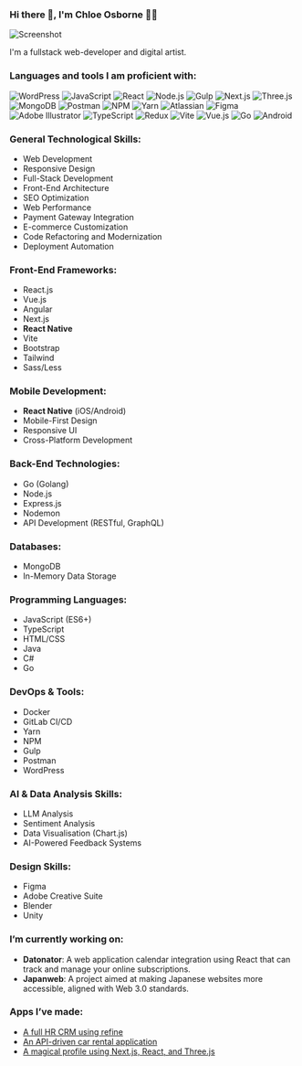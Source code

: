 ### Hi there 👋, I'm Chloe Osborne 👩‍💻

![Screenshot](https://github.com/user-attachments/assets/e90c69e0-ee2d-4bc7-9988-afa3669966ca)

I'm a fullstack web-developer and digital artist.

### Languages and tools I am proficient with: 
![WordPress](https://upload.wikimedia.org/wikipedia/commons/9/98/WordPress_blue_logo.svg) ![JavaScript](https://upload.wikimedia.org/wikipedia/commons/6/6a/JavaScript-logo.png) ![React](https://upload.wikimedia.org/wikipedia/commons/a/a7/React-icon.svg) ![Node.js](https://upload.wikimedia.org/wikipedia/commons/d/d9/Node.js_logo.svg) ![Gulp](https://www.svgrepo.com/show/303440/gulp-logo.svg) ![Next.js](https://cdn.worldvectorlogo.com/logos/next-js.svg) ![Three.js](https://upload.wikimedia.org/wikipedia/commons/3/3f/Three.js_Icon.svg) ![MongoDB](https://upload.wikimedia.org/wikipedia/en/5/5a/MongoDB_Fores-Green.svg) ![Postman](https://upload.wikimedia.org/wikipedia/commons/c/c2/Postman_%28software%29.png) ![NPM](https://upload.wikimedia.org/wikipedia/commons/d/db/Npm-logo.svg) ![Yarn](https://seeklogo.com/images/Y/yarn-logo-F5E7A65FA2-seeklogo.com.png) ![Atlassian](https://upload.wikimedia.org/wikipedia/en/thumb/c/c8/Atlassian.svg/1920px-Atlassian.svg.png) ![Figma](https://upload.wikimedia.org/wikipedia/commons/3/33/Figma-logo.svg) ![Adobe Illustrator](https://upload.wikimedia.org/wikipedia/commons/f/fb/Adobe_Illustrator_CC_icon.svg) ![TypeScript](https://upload.wikimedia.org/wikipedia/commons/4/4c/Typescript_logo_2020.svg) ![Redux](https://upload.wikimedia.org/wikipedia/commons/3/30/Redux_Logo.png) ![Vite](https://upload.wikimedia.org/wikipedia/commons/f/f1/Vitejs-logo.svg) ![Vue.js](https://upload.wikimedia.org/wikipedia/commons/9/95/Vue.js_Logo_2.svg) ![Go](https://upload.wikimedia.org/wikipedia/commons/0/05/Go_Logo_Blue.svg) ![Android](https://upload.wikimedia.org/wikipedia/commons/c/cf/Android_logo_2019.png)

### General Technological Skills:
- Web Development
- Responsive Design
- Full-Stack Development
- Front-End Architecture
- SEO Optimization
- Web Performance
- Payment Gateway Integration
- E-commerce Customization
- Code Refactoring and Modernization
- Deployment Automation

### Front-End Frameworks:
- React.js
- Vue.js
- Angular
- Next.js
- **React Native**
- Vite
- Bootstrap
- Tailwind
- Sass/Less

### Mobile Development:
- **React Native** (iOS/Android)
- Mobile-First Design
- Responsive UI
- Cross-Platform Development

### Back-End Technologies:
- Go (Golang)
- Node.js
- Express.js
- Nodemon
- API Development (RESTful, GraphQL)

### Databases:
- MongoDB
- In-Memory Data Storage

### Programming Languages:
- JavaScript (ES6+)
- TypeScript
- HTML/CSS
- Java
- C#
- Go

### DevOps & Tools:
- Docker
- GitLab CI/CD
- Yarn
- NPM
- Gulp
- Postman
- WordPress

### AI & Data Analysis Skills:
- LLM Analysis
- Sentiment Analysis
- Data Visualisation (Chart.js)
- AI-Powered Feedback Systems

### Design Skills:
- Figma
- Adobe Creative Suite
- Blender
- Unity

### I’m currently working on:
- **Datonator**: A web application calendar integration using React that can track and manage your online subscriptions.
- **Japanweb**: A project aimed at making Japanese websites more accessible, aligned with Web 3.0 standards.

### Apps I’ve made:
- [A full HR CRM using refine](https://crm-react-app-refine.vercel.app)
- [An API-driven car rental application](https://new-car-api.vercel.app/)
- [A magical profile using Next.js, React, and Three.js](https://magical-portfolio-main.vercel.app/)

